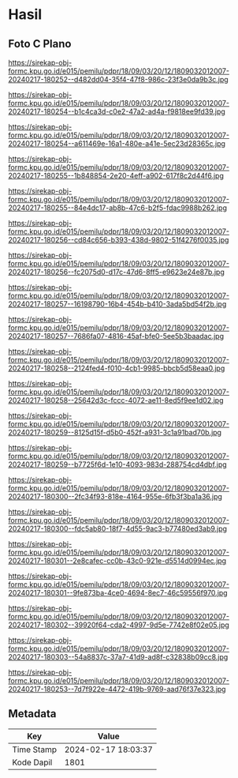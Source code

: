 # Hasil

## Foto C Plano

https://sirekap-obj-formc.kpu.go.id/e015/pemilu/pdpr/18/09/03/20/12/1809032012007-20240217-180252--d482dd04-35f4-47f8-986c-23f3e0da9b3c.jpg

https://sirekap-obj-formc.kpu.go.id/e015/pemilu/pdpr/18/09/03/20/12/1809032012007-20240217-180254--b1c4ca3d-c0e2-47a2-ad4a-f9818ee9fd39.jpg

https://sirekap-obj-formc.kpu.go.id/e015/pemilu/pdpr/18/09/03/20/12/1809032012007-20240217-180254--a611469e-16a1-480e-a41e-5ec23d28365c.jpg

https://sirekap-obj-formc.kpu.go.id/e015/pemilu/pdpr/18/09/03/20/12/1809032012007-20240217-180255--1b848854-2e20-4eff-a902-617f8c2d44f6.jpg

https://sirekap-obj-formc.kpu.go.id/e015/pemilu/pdpr/18/09/03/20/12/1809032012007-20240217-180255--84e4dc17-ab8b-47c6-b2f5-fdac9988b262.jpg

https://sirekap-obj-formc.kpu.go.id/e015/pemilu/pdpr/18/09/03/20/12/1809032012007-20240217-180256--cd84c656-b393-438d-9802-51f4276f0035.jpg

https://sirekap-obj-formc.kpu.go.id/e015/pemilu/pdpr/18/09/03/20/12/1809032012007-20240217-180256--fc2075d0-d17c-47d6-8ff5-e9623e24e87b.jpg

https://sirekap-obj-formc.kpu.go.id/e015/pemilu/pdpr/18/09/03/20/12/1809032012007-20240217-180257--16198790-16b4-454b-b410-3ada5bd54f2b.jpg

https://sirekap-obj-formc.kpu.go.id/e015/pemilu/pdpr/18/09/03/20/12/1809032012007-20240217-180257--7686fa07-4816-45af-bfe0-5ee5b3baadac.jpg

https://sirekap-obj-formc.kpu.go.id/e015/pemilu/pdpr/18/09/03/20/12/1809032012007-20240217-180258--2124fed4-f010-4cb1-9985-bbcb5d58eaa0.jpg

https://sirekap-obj-formc.kpu.go.id/e015/pemilu/pdpr/18/09/03/20/12/1809032012007-20240217-180258--25642d3c-fccc-4072-ae11-8ed5f9ee1d02.jpg

https://sirekap-obj-formc.kpu.go.id/e015/pemilu/pdpr/18/09/03/20/12/1809032012007-20240217-180259--8125d15f-d5b0-452f-a931-3c1a91bad70b.jpg

https://sirekap-obj-formc.kpu.go.id/e015/pemilu/pdpr/18/09/03/20/12/1809032012007-20240217-180259--b7725f6d-1e10-4093-983d-288754cd4dbf.jpg

https://sirekap-obj-formc.kpu.go.id/e015/pemilu/pdpr/18/09/03/20/12/1809032012007-20240217-180300--2fc34f93-818e-4164-955e-6fb3f3ba1a36.jpg

https://sirekap-obj-formc.kpu.go.id/e015/pemilu/pdpr/18/09/03/20/12/1809032012007-20240217-180300--fdc5ab80-18f7-4d55-9ac3-b77480ed3ab9.jpg

https://sirekap-obj-formc.kpu.go.id/e015/pemilu/pdpr/18/09/03/20/12/1809032012007-20240217-180301--2e8cafec-cc0b-43c0-921e-d5514d0994ec.jpg

https://sirekap-obj-formc.kpu.go.id/e015/pemilu/pdpr/18/09/03/20/12/1809032012007-20240217-180301--9fe873ba-4ce0-4694-8ec7-46c59556f970.jpg

https://sirekap-obj-formc.kpu.go.id/e015/pemilu/pdpr/18/09/03/20/12/1809032012007-20240217-180302--39920f64-cda2-4997-9d5e-7742e8f02e05.jpg

https://sirekap-obj-formc.kpu.go.id/e015/pemilu/pdpr/18/09/03/20/12/1809032012007-20240217-180303--54a8837c-37a7-41d9-ad8f-c32838b09cc8.jpg

https://sirekap-obj-formc.kpu.go.id/e015/pemilu/pdpr/18/09/03/20/12/1809032012007-20240217-180253--7d7f922e-4472-419b-9769-aad76f37e323.jpg


## Metadata

| Key        | Value               |
| ---------- | ------------------- |
| Time Stamp | 2024-02-17 18:03:37 |
| Kode Dapil | 1801                |



